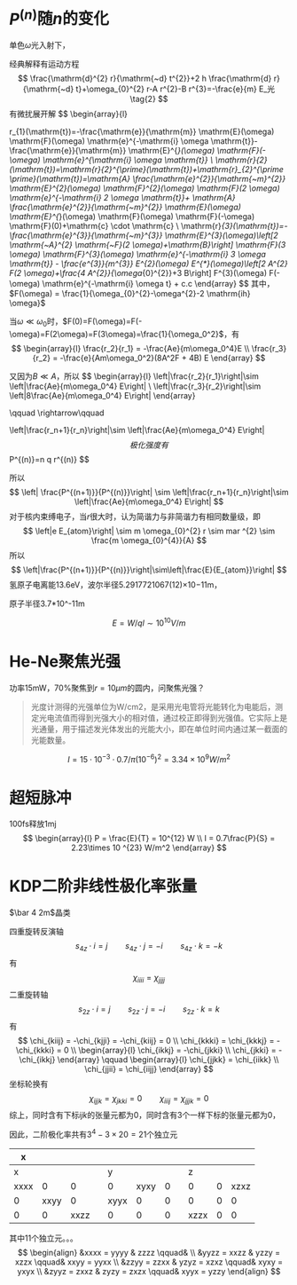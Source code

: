 # $P^{(n)}$随$n$的变化

单色$\omega$光入射下，

经典解释有运动方程
$$
\frac{\mathrm{d}^{2} r}{\mathrm{~d} t^{2}}+2 h \frac{\mathrm{d} r}{\mathrm{~d} t}+\omega_{0}^{2} r-A r^{2}-B r^{3}=-\frac{e}{m} E_光
\tag{2}
$$
有微扰展开解
$$
\begin{array}{l}

r_{1}(\mathrm{t})=-\frac{\mathrm{e}}{\mathrm{m}} \mathrm{E}(\omega) \mathrm{F}(\omega) \mathrm{e}^{-\mathrm{i} \omega \mathrm{t}}-\frac{\mathrm{e}}{\mathrm{m}} \mathrm{E}^{*}(\omega) \mathrm{F}(-\omega) \mathrm{e}^{\mathrm{i} \omega \mathrm{t}}
\\
\mathrm{r}_{2}(\mathrm{t})=\mathrm{r}_{2}^{\prime}(\mathrm{t})+\mathrm{r}_{2}^{\prime \prime}(\mathrm{t})=\mathrm{A} \frac{\mathrm{e}^{2}}{\mathrm{~m}^{2}} \mathrm{E}^{2}(\omega) \mathrm{F}^{2}(\omega) \mathrm{F}(2 \omega) \mathrm{e}^{-\mathrm{i} 2 \omega \mathrm{t}}+ \mathrm{A} \frac{\mathrm{e}^{2}}{\mathrm{~m}^{2}} \mathrm{E}(\omega) \mathrm{E}^{*}(\omega) \mathrm{F}(\omega) \mathrm{F}(-\omega) \mathrm{F}(0)+\mathrm{c} \cdot \mathrm{c}
\\
\mathrm{r}_{3}(\mathrm{t})=-\frac{\mathrm{e}^{3}}{\mathrm{~m}^{3}} \mathrm{E}^{3}(\omega)\left[2 \mathrm{~A}^{2} \mathrm{~F}(2 \omega)+\mathrm{B}\right] \mathrm{F}(3 \omega) \mathrm{F}^{3}(\omega) \mathrm{e}^{-\mathrm{i} 3 \omega \mathrm{t}} - \frac{e^{3}}{m^{3}} E^{2}(\omega) E^{*}(\omega)\left[2 A^{2} F(2 \omega)+\frac{4 A^{2}}{\omega_{0}^{2}}+3 B\right] F^{3}(\omega) F(-\omega) \mathrm{e}^{-\mathrm{i} \omega t} + c.c
\end{array}
$$
其中，$F(\omega) = \frac{1}{\omega_{0}^{2}-\omega^{2}-2 \mathrm{ih} \omega}$

当$\omega\ll \omega_0$时，$F(0)=F(\omega)=F(-\omega)=F(2\omega)=F(3\omega)=\frac{1}{\omega_0^2}$，有
$$
\begin{array}{l}
\frac{r_2}{r_1} = -\frac{Ae}{m\omega_0^4}E
\\
\frac{r_3}{r_2} = -\frac{e}{Am\omega_0^2}(8A^2F + 4B) E
\end{array}
$$

又因为$B\ll A$，所以
$$
\begin{array}{l} 
\left|\frac{r_2}{r_1}\right|\sim \left|\frac{Ae}{m\omega_0^4} E\right|
\\
\left|\frac{r_3}{r_2}\right|\sim \left|8\frac{Ae}{m\omega_0^4} E\right|
\end{array}

\qquad \rightarrow\qquad

\left|\frac{r_n+1}{r_n}\right|\sim \left|\frac{Ae}{m\omega_0^4} E\right|
$$
极化强度有
$$
P^{(n)}=n q r^{(n)}
$$

所以
$$
\left| \frac{P^{(n+1)}}{P^{(n)}}\right|
\sim
\left|\frac{r_n+1}{r_n}\right|\sim \left|\frac{Ae}{m\omega_0^4} E\right|
$$
对于核内束缚电子，当$r$很大时，认为简谐力与非简谐力有相同数量级，即
$$
\left|e E_{atom}\right| \sim m \omega_{0}^{2} r \sim mar ^{2}
\sim \frac{m \omega_{0}^{4}}{A}
$$
所以
$$
\left|\frac{P^{(n+1)}}{P^{(n)}}\right|\sim\left|\frac{E}{E_{atom}}\right|
$$
氢原子电离能13.6eV，波尔半径5.2917721067(12)×10−11m，

原子半径3.7*10^-11m


$$
E = W/ql \sim 10^{10} V/m
$$

# He-Ne聚焦光强

功率15mW，70%聚焦到$r = 10\mu m$的圆内，问聚焦光强？

> 光度计测得的光强单位为W/cm2，是采用光电管将光能转化为电能后，测定光电流值而得到光强大小的相对值，通过校正即得到光强值。它实际上是光通量，用于描述发光体发出的光能大小，即在单位时间内通过某一截面的光能数量。

$$
I = 15\cdot10^{-3}\cdot0.7/\pi (10^{-6})^2 = 3.34 \times 10^{9} W/m^2
$$

# 超短脉冲

100fs释放1mj
$$
\begin{array}{l} 
P = \frac{E}{T} = 10^{12} W
\\
I = 0.7\frac{P}{S} = 2.23\times 10 ^{23} W/m^2
\end{array}
$$

# KDP二阶非线性极化率张量

$\bar 4 2m$晶类

四重旋转反演轴
$$
s_{4z}\cdot i = j
\qquad
s_{4z}\cdot j = -i
\qquad
s_{4z}\cdot k= -k
$$
有
$$
\chi_{iiii} = \chi_{jjjj} 
$$
二重旋转轴
$$
s_{2z}\cdot i = j
\qquad
s_{2z}\cdot j = -i
\qquad
s_{2z}\cdot k = k
$$
有
$$
\chi_{kiij} = -\chi_{kjji} = -\chi_{kiij} = 0
\\
\chi_{kkki} = \chi_{kkkj} = -\chi_{kkki} = 0
\\
\begin{array}{l} 
\chi_{ikkj} = -\chi_{jkki}
\\
\chi_{jkki} = -\chi_{ikkj}
\end{array}
\qquad
\begin{array}{l} 
\chi_{jjkk} = \chi_{iikk}
\\
\chi_{jjii} = \chi_{iijj}
\end{array}
$$
坐标轮换有
$$
\chi_{ijjk} = \chi_{jkki} = 0
\qquad
\chi_{iiij} = \chi_{jjjk} = 0
$$
综上，同时含有下标$ijk$的张量元都为0，同时含有3个一样下标的张量元都为0，

因此，二阶极化率共有$3^4 - 3\times 20 = 21$个独立元

| x    |      |      |      |      |      |      |      |      |      |      |
| ---- | ---- | ---- | ---- | ---- | ---- | ---- | ---- | ---- | ---- | ---- |
| x    |      |      |      | y    |      |      |      | z    |      |      |
| xxxx | 0    | 0    |      | 0    | xyxy | 0    |      | 0    | 0    | xzxz |
| 0    | xxyy | 0    |      | xyyx | 0    | 0    |      | 0    | 0    | 0    |
| 0    | 0    | xxzz |      | 0    | 0    | 0    |      | xzzx | 0    | 0    |

其中11个独立元。。。
$$
\begin{align} 
&xxxx = yyyy & zzzz \qquad&
\\
&yyzz = xxzz & yzzy = xzzx \qquad&  xxyy = yyxx
\\
&zzyy = zzxx & yzyz = xzxz \qquad& xyxy = yxyx
\\
&zyyz = zxxz & zyzy = zxzx \qquad& xyyx = yzzy
\end{align}
$$
